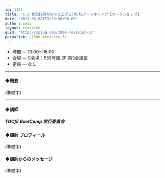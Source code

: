 ```yaml
---
id: 1181
title: 'C-3 状況打開力を叩き上げるTOCfEブートキャンプ【ワークショップ】'
date: '2012-08-08T23:29:00+00:00'
author: semi
layout: revision
guid: 'http://xpjug.com/1090-revision-3/'
permalink: /1090-revision-3/
---
```


- 時間 — 13:00〜16:00
- 会場 — C会場：55S号館 2F 第3会議室
- 定員 — なし

---

#### ◆概要

(準備中)

---

#### ◆講師

##### TOCfE BootCamp 実行委員会

#### ◆講師 プロフィール

(準備中)

#### ◆講師からのメッセージ

(準備中)